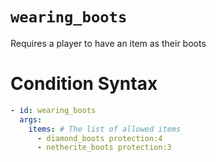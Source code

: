 # `wearing_boots`

Requires a player to have an item as their boots

# Condition Syntax
```yaml
- id: wearing_boots
  args:
    items: # The list of allowed items
      - diamond_boots protection:4
      - netherite_boots protection:3 
```
